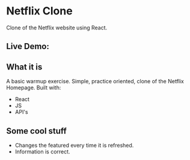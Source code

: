 # Netflix Clone

Clone of the Netflix website using React.
## Live Demo:
## What it is

A basic warmup exercise. Simple, practice oriented, clone of the Netflix Homepage. Built with:

- React
- JS
- API's
## Some cool stuff
- Changes the featured every time it is refreshed.
- Information is correct.

